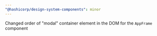 ```yaml
---
"@hashicorp/design-system-components": minor
---
```


Changed order of "modal" container element in the DOM for the `AppFrame` component
